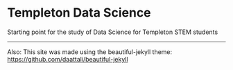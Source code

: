# Templeton Data Science

Starting point for the study of Data Science for Templeton STEM students

___

Also: This site was made using the beautiful-jekyll theme: https://github.com/daattali/beautiful-jekyll
